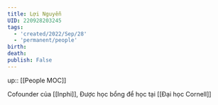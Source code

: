 ```yaml
---
title: Lợi Nguyễn
UID: 220928203245
tags:
  - 'created/2022/Sep/28'
  - 'permanent/people'
birth:
death:
publish: False
---
```

up:: [[People MOC]]

Cofounder của [[Inphi]], Được học bổng để học tại [[Đại học Cornell]]